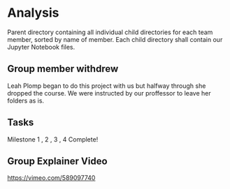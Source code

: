 # Analysis

Parent directory containing all individual child directories for each team member, sorted by name of member. Each child directory shall contain our Jupyter Notebook files.
## Group member withdrew
Leah Plomp began to do this project with us but halfway through she dropped the course. We were instructed by our proffessor to leave her folders as is.
## Tasks
Milestone 1 , 2 , 3 , 4 Complete!
## Group Explainer Video
https://vimeo.com/589097740
